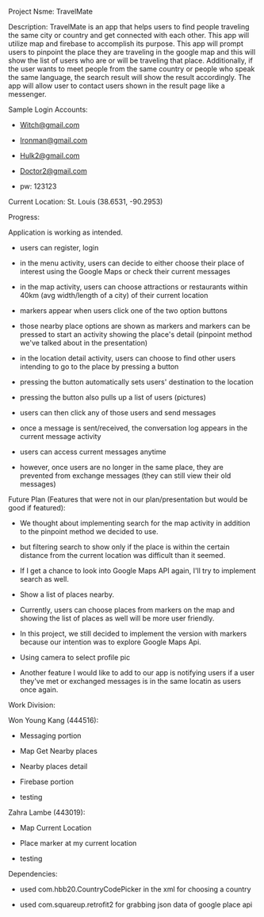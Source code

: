 Project Nsme: TravelMate

Description: TravelMate is an app that helps users to find people traveling the same city or
country and get connected with each other. This app will utilize map and firebase to accomplish
its purpose. This app will prompt users to pinpoint the place they are traveling in the google
map and this will show the list of users who are or will be traveling that place. Additionally, if the
user wants to meet people from the same country or people who speak the same language, the
search result will show the result accordingly. The app will allow user to contact users shown in
the result page like a messenger.

Sample Login Accounts:

- Witch@gmail.com

- Ironman@gmail.com

- Hulk2@gmail.com

- Doctor2@gmail.com

- pw: 123123

Current Location: St. Louis (38.6531, -90.2953)

Progress:

Application is working as intended.  

- users can register, login

- in the menu activity, users can decide to either choose their place of interest using the Google Maps or check their current messages

- in the map activity, users can choose attractions or restaurants within 40km (avg width/length of a city) of their current location 

- markers appear when users click one of the two option buttons

- those nearby place options are shown as markers and markers can be pressed to start an activity showing the place's detail (pinpoint method we've talked about in the presentation)

- in the location detail activity, users can choose to find other users intending to go to the place by pressing a button

- pressing the button automatically sets users' destination to the location

- pressing the button also pulls up a list of users (pictures)

- users can then click any of those users and send messages

- once a message is sent/received, the conversation log appears in the current message activity

- users can access current messages anytime

- however, once users are no longer in the same place, they are prevented from exchange messages (they can still view their old messages)


Future Plan (Features that were not in our plan/presentation but would be good if featured):

- We thought about implementing search for the map activity in addition to the pinpoint method we decided to use.

- but filtering search to show only if the place is within the certain distance from the current location was difficult than it seemed.

- If I get a chance to look into Google Maps API again, I'll try to implement search as well.

- Show a list of places nearby. 

- Currently, users can choose places from markers on the map and showing the list of places as well will be more user friendly. 

- In this project, we still decided to implement the version with markers because our intention was to explore Google Maps Api.

- Using camera to select profile pic

- Another feature I would like to add to our app is notifying users if a user they've met or exchanged messages is in the same locatin as users once again.


Work Division:

Won Young Kang (444516):

 - Messaging portion
 
 - Map Get Nearby places
 
 - Nearby places detail
 
 - Firebase portion
 
 - testing
 
 
Zahra Lambe (443019):

 - Map Current Location
 
 - Place marker at my current location
 
 - testing

Dependencies:

- used com.hbb20.CountryCodePicker in the xml for choosing a country

- used com.squareup.retrofit2 for grabbing json data of google place api




